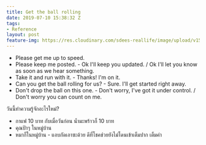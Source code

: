 ```yaml
---
title: Get the ball rolling
date: 2019-07-10 15:38:32 Z
tags:
- Reference
layout: post
feature-img: https://res.cloudinary.com/sdees-reallife/image/upload/v1555658919/sample_feature_img.png
---
```


- Please get me up to speed.
- Please keep me posted. - Ok I'll keep you updated. / Ok I'll let you know as soon as we hear something.
- Take it and run with it. - Thanks! I'm on it.
- Can you get the ball rolling for us? - Sure. I'll get started right away.
- Don't drop the ball on this one. - Don't worry, I've got it under control. / Don't worry you can count on me.

<i class="fa fa-child" style="color:plum"></i>

วันนี้ทำความรู้จักอะไรใหม่?

- กาแฟ 10 บาท กับเมื่อวันก่อน น้ำมะพร้าวก็ 10 บาท
- คุณป้าๆ ในหมู่บ้าน
- หมาก็ในหมู่บ้าน - แอบกัดเอาซะด้วย ดีที่โชคช่วยยังไม่โดนเข้าเต็มปาก เต็มคำ
